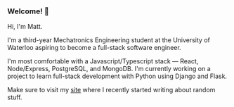 ### Welcome! 👋

Hi, I'm Matt.

I'm a third-year Mechatronics Engineering student at the University of Waterloo aspiring to become a full-stack software engineer. 

I'm most comfortable with a Javascript/Typescript stack — React, Node/Express, PostgreSQL, and MongoDB. I'm currently working on a project to learn full-stack development with Python using Django and Flask.

Make sure to visit my [site](https://mhyeun.github.io) where I recently started writing about random stuff.
